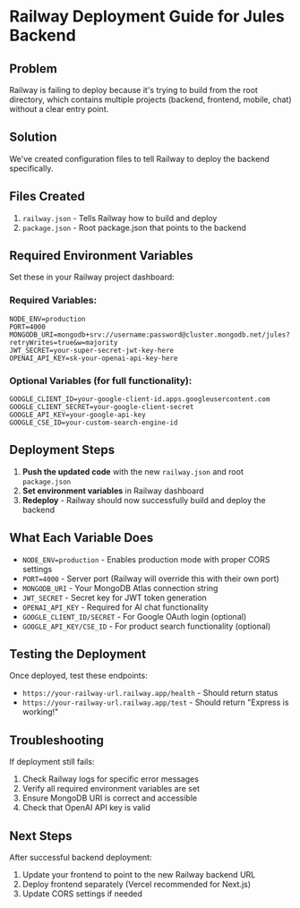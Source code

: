 # Railway Deployment Guide for Jules Backend

## Problem
Railway is failing to deploy because it's trying to build from the root directory, which contains multiple projects (backend, frontend, mobile, chat) without a clear entry point.

## Solution
We've created configuration files to tell Railway to deploy the backend specifically.

## Files Created
1. `railway.json` - Tells Railway how to build and deploy
2. `package.json` - Root package.json that points to the backend

## Required Environment Variables

Set these in your Railway project dashboard:

### Required Variables:
```
NODE_ENV=production
PORT=4000
MONGODB_URI=mongodb+srv://username:password@cluster.mongodb.net/jules?retryWrites=true&w=majority
JWT_SECRET=your-super-secret-jwt-key-here
OPENAI_API_KEY=sk-your-openai-api-key-here
```

### Optional Variables (for full functionality):
```
GOOGLE_CLIENT_ID=your-google-client-id.apps.googleusercontent.com
GOOGLE_CLIENT_SECRET=your-google-client-secret
GOOGLE_API_KEY=your-google-api-key
GOOGLE_CSE_ID=your-custom-search-engine-id
```

## Deployment Steps

1. **Push the updated code** with the new `railway.json` and root `package.json`
2. **Set environment variables** in Railway dashboard
3. **Redeploy** - Railway should now successfully build and deploy the backend

## What Each Variable Does

- `NODE_ENV=production` - Enables production mode with proper CORS settings
- `PORT=4000` - Server port (Railway will override this with their own port)
- `MONGODB_URI` - Your MongoDB Atlas connection string
- `JWT_SECRET` - Secret key for JWT token generation
- `OPENAI_API_KEY` - Required for AI chat functionality
- `GOOGLE_CLIENT_ID/SECRET` - For Google OAuth login (optional)
- `GOOGLE_API_KEY/CSE_ID` - For product search functionality (optional)

## Testing the Deployment

Once deployed, test these endpoints:
- `https://your-railway-url.railway.app/health` - Should return status
- `https://your-railway-url.railway.app/test` - Should return "Express is working!"

## Troubleshooting

If deployment still fails:
1. Check Railway logs for specific error messages
2. Verify all required environment variables are set
3. Ensure MongoDB URI is correct and accessible
4. Check that OpenAI API key is valid

## Next Steps

After successful backend deployment:
1. Update your frontend to point to the new Railway backend URL
2. Deploy frontend separately (Vercel recommended for Next.js)
3. Update CORS settings if needed 